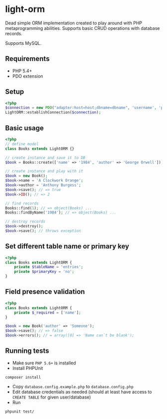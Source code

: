 # light-orm

Dead simple ORM implementation created to play around with PHP metaprogramming abilities. Supports basic CRUD operations with database records. 

Supports MySQL.

## Requirements

- PHP 5.4+
- PDO extension


## Setup

```php
<?php
$connection = new PDO("adapter:host=host;dbname=dbname", 'username', 'password');
LightORM::establishConnection($connection);
```

## Basic usage

```php
<?php
// define model
class Books extends LightORM {}

// create instance and save it to DB
$book = Books::create(['name' => '1984', 'author' => 'George Orwell']); // => object(Books) ...

// create instance and play with it
$book = new Book();
$book->name = 'A Clockwork Orange';
$book->author = 'Anthony Burgess';
$book->save(); // => true
$book->ID(); // => 2

// find records
Books::find(1); // => object(Books) ...
Books::findByName('1984'); // => object(Books) ...

// destroy records
$book->destroy();
$book->save(); // throws exception
```

## Set different table name or primary key
```php
<?php
class Books extends LightORM {
    private $tableName = 'entries';
    private $primaryKey = 'no';
}
```

## Field presence validation

```php
<?php
class Books extends LightORM {
    private $_required = ['name'];
}

$book = new Book('author' => 'Someone');
$book->save(); // => false
$book->errors(); // = array([0] => 'Name can`t be blank');
```

## Running tests

- Make sure `PHP 5.6+` is installed
- Install PHPUnit
```
composer install
```
- Copy `database.config.example.php` to `database.config.php`
- Edit database credentials as needed (should at least have access to `CREATE TABLE` for given user/database)
- Run
```
phpunit test/
```
